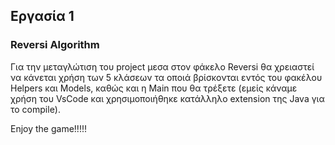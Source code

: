 ## Εργασία 1

### Reversi Algorithm

Για την μεταγλώτιση του project μεσα στον φάκελο Reversi θα χρειαστεί να κάνεται χρήση των 5 κλάσεων τα οποιά βρίσκονται 
εντός του φακέλου Helpers και Models, καθώς και η Main που θα τρέξετε (εμείς κάναμε χρήση του VsCode και χρησιμοποιήθηκε 
κατάλληλο extension της Java για το compile).

Enjoy the game!!!!!